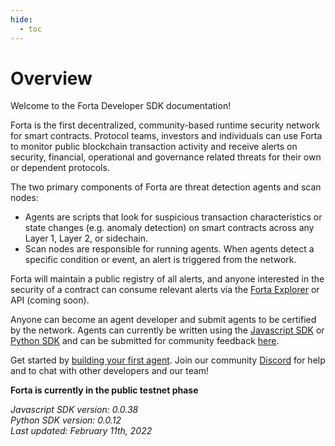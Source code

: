 ```yaml
---
hide:
  - toc
---
```


# Overview

Welcome to the Forta Developer SDK documentation!

Forta is the first decentralized, community-based runtime security network for smart contracts. Protocol teams, investors and individuals can use Forta to monitor public blockchain transaction activity and receive alerts on security, financial, operational and governance related threats for their own or dependent protocols.

The two primary components of Forta are threat detection agents and scan nodes:

- Agents are scripts that look for suspicious transaction characteristics or state changes (e.g. anomaly detection) on smart contracts across any Layer 1, Layer 2, or sidechain.
- Scan nodes are responsible for running agents. When agents detect a specific condition or event, an alert is triggered from the network.

Forta will maintain a public registry of all alerts, and anyone interested in the security of a contract can consume relevant alerts via the [Forta Explorer](https://explorer.forta.network/) or API (coming soon).

Anyone can become an agent developer and submit agents to be certified by the network. Agents can currently be written using the [Javascript SDK](https://www.npmjs.com/package/forta-agent) or [Python SDK](https://pypi.org/project/forta-agent/) and can be submitted for community feedback [here](https://discord.gg/2KaMS9wvPS).

Get started by [building your first agent](quickstart.md). Join our community [Discord](https://discord.gg/DUju5Dh4J9) for help and to chat with other developers and our team!

**Forta is currently in the public testnet phase**

_Javascript SDK version: 0.0.38_<br>
_Python SDK version: 0.0.12_<br>
_Last updated: February 11th, 2022_
